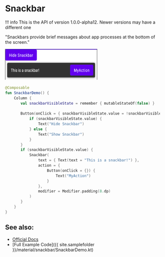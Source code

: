 # Snackbar

!!! info
    This is the API of version 1.0.0-alpha12. Newer versions may have a different one

"Snackbars provide brief messages about app processes at the bottom of the screen."
    
<p align="left">
  <img src ="../../images/material/snackbar/snackbarDemo.png" height=100 width=300 />
</p>


```kotlin
@Composable
fun SnackbarDemo() {
    Column {
       val snackbarVisibleState = remember { mutableStateOf(false) }

       Button(onClick = { snackbarVisibleState.value = !snackbarVisibleState.value }) {
           if (snackbarVisibleState.value) {
               Text("Hide Snackbar")
           } else {
               Text("Show Snackbar")
           }
       }
       if (snackbarVisibleState.value) {
           Snackbar(
               text = { Text(text = "This is a snackbar!") },
               action = {
                   Button(onClick = {}) {
                       Text("MyAction")
                   }
               },
               modifier = Modifier.padding(8.dp)
           )
       }
    }
}
```


## See also:
* [Official Docs](https://developer.android.com/reference/kotlin/androidx/compose/material/package-summary#snackbar)
* [Full Example Code]({{ site.samplefolder }}/material/snackbar/SnackbarDemo.kt)
